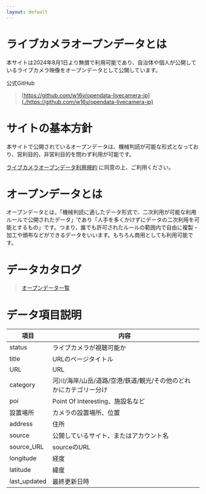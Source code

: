 ```yaml
---
layout: default
---
```


# ライブカメラオープンデータとは
本サイトは2024年8月1日より無償で利用可能であり、自治体や個人が公開しているライブカメラ映像をオープンデータとして公開しています。

公式GitHub
>[https://github.com/w16y/opendata-livecamera-jp](./https://github.com/w16y/opendata-livecamera-jp)

# サイトの基本方針
本サイトで公開されているオープンデータは、機械判読が可能な形式となっており、営利目的、非営利目的を問わず利用が可能です。

[ライブカメラオープンデータ利用規約](./another-page.html)
に同意の上、ご利用ください。
<!-- ここに利用規約のページURL追加してください -->


# オープンデータとは
オープンデータとは，「機械判読に適したデータ形式で、二次利用が可能な利用ルールで公開されたデータ」であり「人手を多くかけずにデータの二次利用を可能とするもの」です。つまり，誰でも許可されたルールの範囲内で自由に複製・加工や頒布などができるデータをいいます。もちろん商用としても利用可能です。

# データカタログ
>[オープンデータ一覧](./https://github.com/w16y/opendata-livecamera-jp)

# データ項目説明

| 項目        | 内容                                          |
|--------------|-------------------------------------------------------------------|
| status        | ライブカメラが視聴可能か                                               |
| title        | URLのページタイトル                                               |
| URL          | URL                                                               |
| category     | 河川/海岸/山岳/道路/空港/鉄道/観光/その他のどれかにカテゴリー分け |
| poi          | Point Of Interesting、施設名など                                  |
| 設置場所     | カメラの設置場所、位置                                            |
| address      | 住所                                                              |
| source       | 公開しているサイト、またはアカウント名                            |
| source_URL   | sourceのURL                                                       |
| longitude    | 経度                                                              |
| latitude     | 緯度                                                              |
| last_updated | 最終更新日時                                                      |


